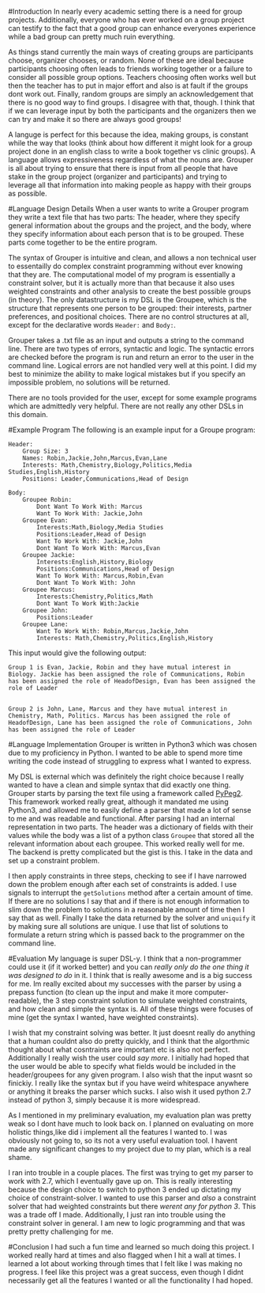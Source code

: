 #Introduction
In nearly every academic setting there is a need for group projects. Additionally, everyone who has ever worked on a group project can testify to the fact that a good group can enhance everyones experience while a bad group can pretty much ruin everything.

As things stand currently the main ways of creating groups are participants choose, organizer chooses, or random. None of these are ideal because participants choosing often leads to friends working together or a failure to consider all possible group options. Teachers choosing often works well but then the teacher has to put in major effort and also is at fault if the groups dont work out. Finally, random groups are simply an acknowledgement that there is no good way to find groups. I disagree with that, though. I think that if we can leverage input by both the participants and the organizers then we can try and make it so there are always good groups!

A languge is perfect for this because the idea, making groups, is constant while the way that looks (think about how different it might look for a group project done in an english class to write a book together vs clinic groups). A language allows expressiveness regardless of what the nouns are. Grouper is all about trying to ensure that there is input from all people that have stake in the group project (organizer and participants) and trying to leverage all that information into making people as happy with their groups as possible. 

#Language Design Details
When a user wants to write a Grouper program they write a text file that has two parts: The header, where they specify general information about the groups and the project, and the body, where they specify information about each person that is to be grouped. These parts come together to be the entire program. 

The syntax of Grouper is intuitive and clean, and allows a non technical user to essentailly do complex constraint programming without ever knowing that they are. The computational model of my program is essentially a constraint solver, but it is actually more than that because it also uses weighted constraints and other analysis to create the best possible groups (in theory). The only datastructure is my DSL is the Groupee, which is the structure that represents one person to be grouped: their interests, partner preferences, and positional choices. There are no control structures at all, except for the declarative words `Header:` and `Body:`.

Grouper takes a .txt file as an input and outputs a string to the command line. There are two types of errors, syntactic and logic. The syntactic errors are checked before the program is run and return an error to the user in the command line. Logical errors are not handled very well at this point. I did my best to minimize the ability to make logical mistakes but if you specify an impossible problem, no solutions will be returned.

There are no tools provided for the user, except for some example programs which are admittedly very helpful. There are not really any other DSLs in this domain.

#Example Program
The following is an example input for a Groupe program:
```
Header:
    Group Size: 3
    Names: Robin,Jackie,John,Marcus,Evan,Lane
    Interests: Math,Chemistry,Biology,Politics,Media Studies,English,History
    Positions: Leader,Communications,Head of Design

Body:
    Groupee Robin:
        Dont Want To Work With: Marcus
        Want To Work With: Jackie,John
    Groupee Evan:
        Interests:Math,Biology,Media Studies
        Positions:Leader,Head of Design
        Want To Work With: Jackie,John
        Dont Want To Work With: Marcus,Evan
    Groupee Jackie:
        Interests:English,History,Biology
        Positions:Communications,Head of Design
        Want To Work With: Marcus,Robin,Evan
        Dont Want To Work With: John
    Groupee Marcus:
        Interests:Chemistry,Politics,Math
        Dont Want To Work With:Jackie
    Groupee John:
        Positions:Leader
    Groupee Lane:
        Want To Work With: Robin,Marcus,Jackie,John
        Interests: Math,Chemistry,Politics,English,History
```
This input would give the following output:
```
Group 1 is Evan, Jackie, Robin and they have mutual interest in Biology. Jackie has been assigned the role of Communications, Robin has been assigned the role of HeadofDesign, Evan has been assigned the role of Leader


Group 2 is John, Lane, Marcus and they have mutual interest in Chemistry, Math, Politics. Marcus has been assigned the role of HeadofDesign, Lane has been assigned the role of Communications, John has been assigned the role of Leader
```
#Language Implementation
Grouper is written in Python3 which was chosen due to my proficiency in Python. I wanted to be able to spend more time writing the code instead of struggling to express what I wanted to express.

My DSL is external which was definitely the right choice because I really wanted to have a clean and simple syntax that did exactly one thing. Grouper starts by parsing the text file using a framework called [PyPeg2](http://fdik.org/pyPEG/). This framework worked really great, although it mandated me using Python3, and allowed me to easily define a parser that made a lot of sense to me and was readable and functional. After parsing I had an internal representation in two parts. The header was a dictionary of fields with their values while the body was a list of a python class `Groupee` that stored all the relevant information about each groupee. This worked really well for me. The backend is pretty complicated but the gist is this. I take in the data and set up a constraint problem.

I then apply constraints in three steps, checking to see if I have narrowed down the problem enough after each set of constraints is added. I use signals to interrupt the `getSolutions` method after a certain amount of time. If there are no solutions I say that and if there is not enough information to slim down the problem to solutions in a reasonable amount of time then I say that as well. Finally I take the data returned by the solver and `uniquify` it by making sure all solutions are unique. I use that list of solutions to formulate a return string which is passed back to the programmer on the command line.

#Evaluation
My language is super DSL-y. I think that a non-programmer could use it (if it worked better) and you can _really only do the one thing it was designed to do_ in it. I think that is really awesome and is a big success for me. Im really excited about my successes with the parser by using a prepass function (to clean up the input and make it more computer-readable), the 3 step constraint solution to simulate weighted constraints, and how clean and simple the syntax is. All of these things were focuses of mine (get the syntax I wanted, have weighted constraints).

I wish that my constraint solving was better. It just doesnt really do anything that a human couldnt also do pretty quickly, and I think that the algorthmic thought about what cosntraints are important etc is also not perfect. Additionally I really wish the user could _say more_. I initially had hoped that the user would be able to specify what fields would be included in the header/groupees for any given program. I also wish that the input wasnt so finickiy. I really like the syntax but if you have weird whitespace anywhere or anything it breaks the parser which sucks. I also wish it used python 2.7 instead of python 3, simply because it is more widespread.

As I mentioned in my preliminary evaluation, my evaluation plan was pretty weak so I dont have much to look back on. I planned on evaluating on more holistic things,like did i implement all the features I wanted to. I was obviously not going to, so its not a very useful evaluation tool. I havent made any significant changes to my project due to my plan, which is a real shame.

I ran into trouble in a couple places. The first was trying to get my parser to work with 2.7, which I eventually gave up on. This is really interesting because the design choice to switch to python 3 ended up dictating my choice of constraint-solver. I wanted to use this parser and _also_ a constraint solver that had weighted constraints but there _werent any for python 3_. This was a trade off I made. Additionally, I just ran into trouble using the constraint solver in general. I am new to logic programming and that was pretty pretty challenging for me.

#Conclusion
I had such a fun time and learned so much doing this project. I worked really hard at times and also flagged when I hit a wall at times. I learned a lot about working through times that I felt like I was making no progress. I feel like this project was a great success, even though I didnt necessarily get all the features I wanted or all the functionality I had hoped.

